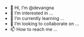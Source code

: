 - 👋 Hi, I’m @devangna
- 👀 I’m interested in ...
- 🌱 I’m currently learning ...
- 💞️ I’m looking to collaborate on ...
- 📫 How to reach me ...

<!---
devangna/devangna is a ✨ special ✨ repository because its `README.md` (this file) appears on your GitHub profile.
You can click the Preview link to take a look at your changes.
--->
